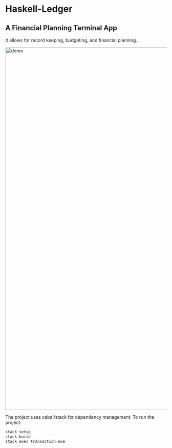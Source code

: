 # Haskell-Ledger
## A Financial Planning Terminal App

It allows for record keeping, budgeting, and financial planning.

<img width="1130" alt="demo" src="https://user-images.githubusercontent.com/13956201/31250168-a2b50440-a9df-11e7-9e41-2bbd7a1fac2a.png">


The project uses cabal/stack for dependency management. To run the project:
``` haskell
stack setup
stack build
stack exec transaction-exe
```
